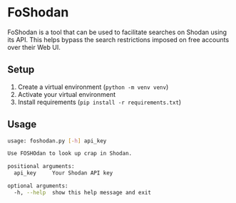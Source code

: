 # FoShodan

FoShodan is a tool that can be used to facilitate searches on Shodan using its API. This helps bypass the search restrictions imposed on free accounts over their Web UI.

## Setup

1. Create a virtual environment (`python -m venv venv`)
2. Activate your virtual environment
3. Install requirements (`pip install -r requirements.txt`)

## Usage

```bash
usage: foshodan.py [-h] api_key

Use FOSHOdan to look up crap in Shodan.

positional arguments:
  api_key     Your Shodan API key

optional arguments:
  -h, --help  show this help message and exit
```
